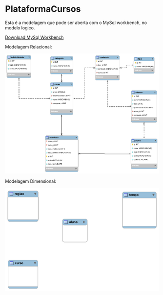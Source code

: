 # PlataformaCursos

Esta é a modelagem que pode ser aberta com o MySql workbench, no modelo logico.

[Download MySql Workbench](https://dev.mysql.com/downloads/workbench/)

Modelagem Relacional:

![imagem](https://github.com/thevalter/PlataformaCursos/blob/master/modelagem%20cursos.png)

Modelagem Dimensional:

![imagem2](https://github.com/thevalter/PlataformaCursos/blob/master/modelagem%20cursos%20dimensional.png)
